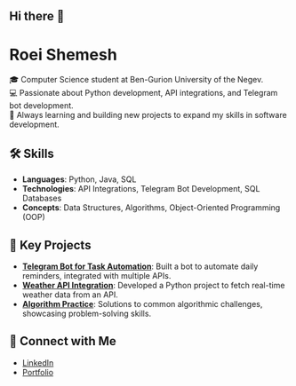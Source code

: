 ## Hi there 👋
# Roei Shemesh

🎓 Computer Science student at Ben-Gurion University of the Negev.  
💻 Passionate about Python development, API integrations, and Telegram bot development.  
🚀 Always learning and building new projects to expand my skills in software development.

## 🛠️ Skills
- **Languages**: Python, Java, SQL
- **Technologies**: API Integrations, Telegram Bot Development, SQL Databases
- **Concepts**: Data Structures, Algorithms, Object-Oriented Programming (OOP)

## 📂 Key Projects
- **[Telegram Bot for Task Automation](https://github.com/roeishemesh/telegram-bot-project)**: Built a bot to automate daily reminders, integrated with multiple APIs.
- **[Weather API Integration](https://github.com/roeishemesh/weather-api-project)**: Developed a Python project to fetch real-time weather data from an API.
- **[Algorithm Practice](https://github.com/roeishemesh/algorithms-project)**: Solutions to common algorithmic challenges, showcasing problem-solving skills.

## 🔗 Connect with Me
- [LinkedIn](https://www.linkedin.com/in/roeishemesh)
- [Portfolio](https://github.com/roeishemesh)
